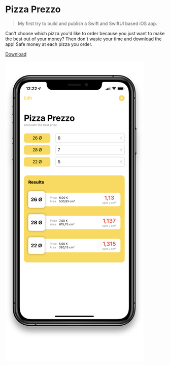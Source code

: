 # Pizza Prezzo
> My first try to build and publish a Swift and SwiftUI based iOS app.

Can't choose which pizza you'd like to order because you just want to make the best out of your money? Then don't waste your time and download the app! Safe money at each pizza you order.

[Download](https://apps.apple.com/us/app/pizza-prezzo/id1569803251)

![App Image](pizza-prezzo-iphone.png)
